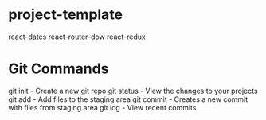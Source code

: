 # project-template
react-dates
react-router-dow
react-redux

# Git Commands
git init - Create a new git repo
git status - View the changes to your projects
git add - Add files to the staging area
git commit - Creates a new commit with files from staging area
git log - View recent commits
